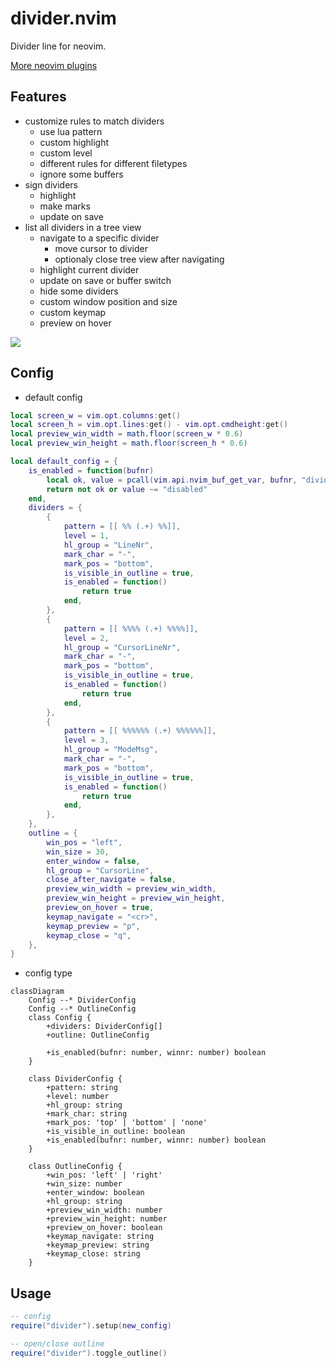 # divider.nvim

Divider line for neovim.

[More neovim plugins](https://github.com/niuiic/awesome-neovim-plugins)

## Features

- customize rules to match dividers
  - use lua pattern
  - custom highlight
  - custom level
  - different rules for different filetypes
  - ignore some buffers
- sign dividers
  - highlight
  - make marks
  - update on save
- list all dividers in a tree view
  - navigate to a specific divider
    - move cursor to divider
    - optionaly close tree view after navigating
  - highlight current divider
  - update on save or buffer switch
  - hide some dividers
  - custom window position and size
  - custom keymap
  - preview on hover

<img src="https://github.com/niuiic/assets/blob/main/divider.nvim/divider.gif" />

## Config

- default config

```lua
local screen_w = vim.opt.columns:get()
local screen_h = vim.opt.lines:get() - vim.opt.cmdheight:get()
local preview_win_width = math.floor(screen_w * 0.6)
local preview_win_height = math.floor(screen_h * 0.6)

local default_config = {
	is_enabled = function(bufnr)
		local ok, value = pcall(vim.api.nvim_buf_get_var, bufnr, "divider")
		return not ok or value ~= "disabled"
	end,
	dividers = {
		{
			pattern = [[ %% (.+) %%]],
			level = 1,
			hl_group = "LineNr",
			mark_char = "-",
			mark_pos = "bottom",
			is_visible_in_outline = true,
			is_enabled = function()
				return true
			end,
		},
		{
			pattern = [[ %%%% (.+) %%%%]],
			level = 2,
			hl_group = "CursorLineNr",
			mark_char = "-",
			mark_pos = "bottom",
			is_visible_in_outline = true,
			is_enabled = function()
				return true
			end,
		},
		{
			pattern = [[ %%%%%% (.+) %%%%%%]],
			level = 3,
			hl_group = "ModeMsg",
			mark_char = "-",
			mark_pos = "bottom",
			is_visible_in_outline = true,
			is_enabled = function()
				return true
			end,
		},
	},
	outline = {
		win_pos = "left",
		win_size = 30,
		enter_window = false,
		hl_group = "CursorLine",
		close_after_navigate = false,
		preview_win_width = preview_win_width,
		preview_win_height = preview_win_height,
		preview_on_hover = true,
		keymap_navigate = "<cr>",
		keymap_preview = "p",
		keymap_close = "q",
	},
}
```

- config type

```mermaid
classDiagram
    Config --* DividerConfig
    Config --* OutlineConfig
    class Config {
        +dividers: DividerConfig[]
        +outline: OutlineConfig

        +is_enabled(bufnr: number, winnr: number) boolean
    }

    class DividerConfig {
        +pattern: string
        +level: number
        +hl_group: string
        +mark_char: string
        +mark_pos: 'top' | 'bottom' | 'none'
        +is_visible_in_outline: boolean
        +is_enabled(bufnr: number, winnr: number) boolean
    }

    class OutlineConfig {
        +win_pos: 'left' | 'right'
        +win_size: number
        +enter_window: boolean
        +hl_group: string
        +preview_win_width: number
        +preview_win_height: number
        +preview_on_hover: boolean
        +keymap_navigate: string
        +keymap_preview: string
        +keymap_close: string
    }
```

## Usage

```lua
-- config
require("divider").setup(new_config)

-- open/close outline
require("divider").toggle_outline()
```
